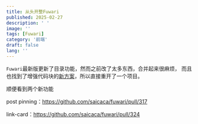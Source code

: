 ```yaml
---
title: 从头开整Fuwari
published: 2025-02-27
description: ' '
image: ''
tags: [Fuwari]
category: '前端'
draft: false 
lang: ''
---
```


`Fuwari`最新版更新了目录功能，然而之前改了太多东西，合并起来很麻烦，
而且也找到了增强代码块的[新方案](/posts/前端/增强代码块功能/)，所以直接重开了一个项目。

顺便看到两个新功能

post pinning：https://github.com/saicaca/fuwari/pull/317

link-card：https://github.com/saicaca/fuwari/pull/324